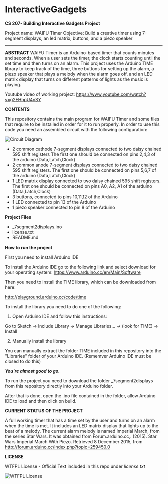 # InteractiveGadgets
**CS 207- Building Interactive Gadgets Project**

Project name: WAIFU Timer
Objective: Build a creative timer using 7-segment displays, an led matrix, buttons, and a piezo speaker

---

**ABSTRACT**
WAIFU Timer is an Arduino-based timer that counts minutes and seconds. When a user sets the timer, the clock starts counting until the set time and then turns on an alarm. This project uses the Arduino TIME library to keep track of the time, three buttons for setting up the alarm, a piezo speaker that plays a melody when the alarm goes off, and an LED matrix display that turns on different patterns of lights as the music is playing.

Youtube video of working project: https://www.youtube.com/watch?v=g2EHhpU4nSY

**CONTENTS**

This repository contains the main program for WAIFU Timer and some files that require to be installed in order for it to run properly.
In order to use this code you need an assembled circuit with the following configuration:

![Circuit Diagram](http://41.media.tumblr.com/06e87693569d048489fe0325bf053026/tumblr_nz0wa3muqY1qbngy8o1_500.jpg)


* 2 common cathode 7-segment displays connected to two daisy chained 595 shift registers
The first one should be connected on pins 2,4,3 of the arduino (Data,Latch,Clock)
* 2 common anode 7-segment displays connected to two daisy chained 595 shift registers. 
The first one should be connected on pins 5,6,7 of the arduino (Data,Latch,Clock)
* 1 LED matrix display connected to two daisy chained 595 shift registers.
The first one should be connected on pins A0, A2, A1 of the arduino (Data,Latch,Clock)
* 3 buttons, connected to pins 10,11,12 of the Arduino
* 1 LED connected to pin 13 of the Arduino
* 1 piezo speaker connected to pin 8 of the Arduino
   
**Project Files**

* _7segment2displays.ino
* license.txt
* README.md

**How to run the project**

First you need to install Arduino IDE

To install the Arduino IDE go to the following link and select download for your operating system:
https://www.arduino.cc/en/Main/Software

Then you need to install the TIME library, which can be downloaded from here:

http://playground.arduino.cc/code/time

To install the library you need to do one of the following:

1. Open Arduino IDE and follow this instructions:

Go to Sketch -> Include Library -> Manage Libraries... -> (look for TIME) -> Install

2. Manually install the library

You can manually extract the folder TIME included in this repository into the "Libraries" folder of your Arduino IDE. (Rememver Arduino IDE must be closed to do this)

**_You're almost good to go._**

To run the project you need to download the folder _7segment2displays from this repository directly into your Arduino folder.

After that is done, open the .ino file contained in the folder, allow Arduino IDE to load and then click on build.


**CURRENT STATUS OF THE PROJECT**

A full working timer that has a time set by the user and turns on an alarm when the time is met. It includes an LED matrix display that lights up to the beat of a melody.
The current alarm melody is named Imperial March, from the series Star Wars. It was obtained from Forum.arduino.cc,. (2015). Star Wars Imperial March With Piezo. Retrieved 8 December 2015, from http://forum.arduino.cc/index.php?topic=259450.0


**LICENSE**

WTFPL License - Official Text included in this repo under _license.txt_

![WTFPL License](http://www.wtfpl.net/wp-content/uploads/2012/12/logo-220x1601.png)




